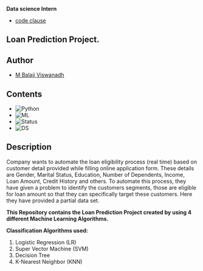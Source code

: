 
**Data science Intern**

- [code clause](https://internship.codeclause.com/)








## Loan Prediction Project.

## Author

- [M Balaji Viswanadh](https://github.com/Mbalajiviswanadh)

 




## Contents   

 - ![Python](https://img.shields.io/badge/Python-3.x-red) 
 - ![ML](https://img.shields.io/badge/Machine-Learning-blue) 
 - ![Status](https://img.shields.io/badge/Status-Completed-success)
 - ![DS](https://img.shields.io/badge/Data-Science-ff69b4)

## Description

Company wants to automate the loan eligibility process (real time) based on customer detail provided while filling online application form. These details are Gender, Marital Status, Education, Number of Dependents, Income, Loan Amount, Credit History and others. To automate this process, they have given a problem to identify the customers segments, those are eligible for loan amount so that they can specifically target these customers. Here they have provided a partial data set.



**This Repository contains the Loan Prediction Project created by using 4 different Machine Learning Algorithms.**

**Classification Algorithms used:**
1. Logistic Regression (LR)
2. Super Vector Machine (SVM)
3. Decision Tree 
4. K-Nearest Neighbor (KNN)
